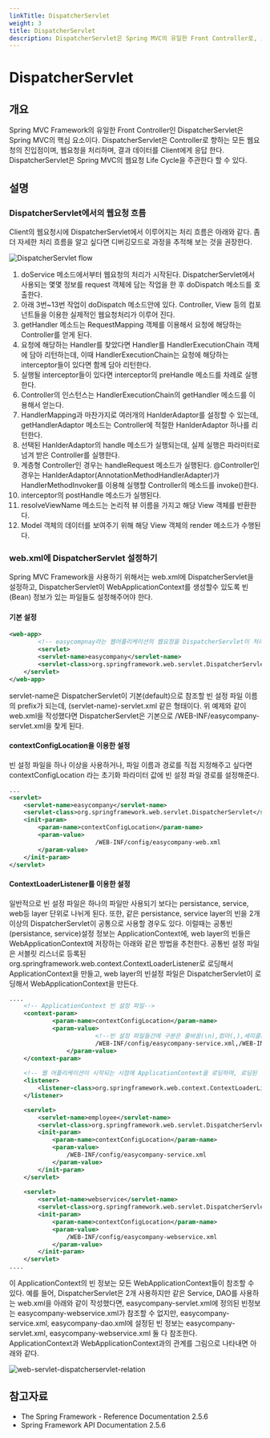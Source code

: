 ```yaml
---
linkTitle: DispatcherServlet
weight: 3
title: DispatcherServlet
description: DispatcherServlet은 Spring MVC의 유일한 Front Controller로, 모든 웹 요청을 처리하고 결과 데이터를 클라이언트에 응답하는 핵심 요소이다. 웹 요청의 전체 라이프사이클을 주관하며 Controller로의 진입점 역할을 한다.
---
```

# DispatcherServlet

## 개요

Spring MVC Framework의 유일한 Front Controller인 DispatcherServlet은 Spring MVC의 핵심 요소이다.
DispatcherServlet은 Controller로 향하는 모든 웹요청의 진입점이며, 웹요청을 처리하며, 결과 데이터를 Client에게 응답 한다.
DispatcherServlet은 Spring MVC의 웹요청 Life Cycle을 주관한다 할 수 있다.

## 설명

### DispatcherServlet에서의 웹요청 흐름

Client의 웹요청시에 DispatcherServlet에서 이루어지는 처리 흐름은 아래와 같다.
좀더 자세한 처리 흐름을 알고 싶다면 디버깅모드로 과정을 추적해 보는 것을 권장한다.

![DispatcherServlet flow](../images/web-servlet-dispatcherservlet-flow.png)

1. doService 메소드에서부터 웹요청의 처리가 시작된다. DispatcherServlet에서 사용되는 몇몇 정보를 request 객체에 담는 작업을 한 후 doDispatch 메소드를 호출한다.
2. 아래 3번~13번 작업이 doDispatch 메소드안에 있다. Controller, View 등의 컴포넌트들을 이용한 실제적인 웹요청처리가 이루어 진다.
3. getHandler 메소드는 RequestMapping 객체를 이용해서 요청에 해당하는 Controller를 얻게 된다.
4. 요청에 해당하는 Handler를 찾았다면 Handler를 HandlerExecutionChain 객체에 담아 리턴하는데, 이때 HandlerExecutionChain는 요청에 해당하는 interceptor들이 있다면 함께 담아 리턴한다.
5. 실행될 interceptor들이 있다면 interceptor의 preHandle 메소드를 차례로 실행한다.
6. Controller의 인스턴스는 HandlerExecutionChain의 getHandler 메소드를 이용해서 얻는다.
7. HandlerMapping과 마찬가지로 여러개의 HanlderAdaptor를 설정할 수 있는데, getHandlerAdaptor 메소드는 Controller에 적절한 HanlderAdaptor 하나를 리턴한다.
8. 선택된 HanlderAdaptor의 handle 메소드가 실행되는데, 실제 실행은 파라미터로 넘겨 받은 Controller를 실행한다.
9. 계층형 Controller인 경우는 handleRequest 메소드가 실행된다. @Controller인 경우는 HanlderAdaptor(AnnotationMethodHandlerAdapter)가 HandlerMethodInvoker를 이용해 실행할 Controller의 메소드를 invoke()한다.
10. interceptor의 postHandle 메소드가 실행된다.
11. resolveViewName 메소드는 논리적 뷰 이름을 가지고 해당 View 객체를 반환한다.
12. Model 객체의 데이터를 보여주기 위해 해당 View 객체의 render 메소드가 수행된다.

### web.xml에 DispatcherServlet 설정하기

Spring MVC Framework을 사용하기 위해서는 web.xml에 DispatcherServlet을 설정하고, DispatcherServlet이 WebApplicationContext를 생성할수 있도록 빈(Bean) 정보가 있는 파일들도 설정해주어야 한다.

#### 기본 설정

```xml
<web-app>
        <!-- easycompnay라는 웹어플리케이션의 웹요청을 DispatcherServlet이 처리한다.-->
        <servlet>
		<servlet-name>easycompany</servlet-name>
		<servlet-class>org.springframework.web.servlet.DispatcherServlet</servlet-class>
	</servlet>
</web-app>
```

servlet-name은 DispatcherServlet이 기본(default)으로 참조할 빈 설정 파일 이름의 prefix가 되는데, (servlet-name)-servlet.xml 같은 형태이다.
위 예제와 같이 web.xml을 작성했다면 DispatcherServlet은 기본으로 /WEB-INF/easycompany-servlet.xml을 찾게 된다.

#### contextConfigLocation을 이용한 설정

빈 설정 파일을 하나 이상을 사용하거나, 파일 이름과 경로를 직접 지정해주고 싶다면 contextConfigLocation 라는 초기화 파라미터 값에 빈 설정 파일 경로를 설정해준다.

```xml
...
<servlet>
    <servlet-name>easycompany</servlet-name>
    <servlet-class>org.springframework.web.servlet.DispatcherServlet</servlet-class>
    <init-param>
        <param-name>contextConfigLocation</param-name>
        <param-value>
                        /WEB-INF/config/easycompany-web.xml
        </param-value>
    </init-param>
</servlet>
```

#### ContextLoaderListener를 이용한 설정

일반적으로 빈 설정 파일은 하나의 파일만 사용되기 보다는 persistance, service, web등 layer 단위로 나뉘게 된다.
또한, 같은 persistance, service layer의 빈을 2개 이상의 DispatcherServlet이 공통으로 사용할 경우도 있다.
이럴때는 공통빈(persistance, service)설정 정보는 ApplicationContext에, web layer의 빈들은 WebApplicationContext에 저장하는 아래와 같은 방법을 추천한다.
공통빈 설정 파일은 서블릿 리스너로 등록된 org.springframework.web.context.ContextLoaderListener로 로딩해서 ApplicationContext을 만들고,
web layer의 빈설정 파일은 DispatcherServlet이 로딩해서 WebApplicationContext을 만든다.

```xml
....
    <!-- ApplicationContext 빈 설정 파일-->
    <context-param>
            <param-name>contextConfigLocation</param-name>
            <param-value>
                        <!--빈 설정 파일들간에 구분은 줄바꿈(\n),컴마(,),세미콜론(;)등으로 한다.-->
                        /WEB-INF/config/easycompany-service.xml,/WEB-INF/config/easycompany-dao.xml 
                </param-value>
	</context-param>
	
    <!-- 웹 어플리케이션이 시작되는 시점에 ApplicationContext을 로딩하며, 로딩된 빈정보는 모든 WebApplicationContext들이 참조할 수 있다.-->
    <listener>
		<listener-class>org.springframework.web.context.ContextLoaderListener</listener-class>
	</listener>

	<servlet>
		<servlet-name>employee</servlet-name>
		<servlet-class>org.springframework.web.servlet.DispatcherServlet</servlet-class>
		<init-param>
			<param-name>contextConfigLocation</param-name>
			<param-value>
				/WEB-INF/config/easycompany-service.xml
			</param-value>
		</init-param>
	</servlet>
        
    <servlet>
		<servlet-name>webservice</servlet-name>
		<servlet-class>org.springframework.web.servlet.DispatcherServlet</servlet-class>
		<init-param>
			<param-name>contextConfigLocation</param-name>
			<param-value>
				/WEB-INF/config/easycompany-webservice.xml
			</param-value>
		</init-param>
	</servlet>
....
```

이 ApplicationContext의 빈 정보는 모든 WebApplicationContext들이 참조할 수 있다.
예를 들어, DispatcherServlet은 2개 사용하지만 같은 Service, DAO를 사용하는 web.xml을 아래와 같이 작성했다면,
easycompany-servlet.xml에 정의된 빈정보는 easycompany-webservice.xml가 참조할 수 없지만,
easycompany-service.xml, easycompany-dao.xml에 설정된 빈 정보는 easycompany-servlet.xml, easycompany-webservice.xml 둘 다 참조한다.
ApplicationContext과 WebApplicationContext과의 관계를 그림으로 나타내면 아래와 같다.

![web-servlet-dispatcherservlet-relation](../images/web-servlet-dispatcherservlet-relation.png)

## 참고자료

- The Spring Framework - Reference Documentation 2.5.6
- Spring Framework API Documentation 2.5.6